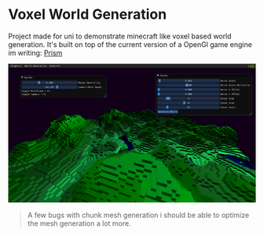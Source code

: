 # Voxel World Generation

Project made for uni to demonstrate minecraft like voxel based world generation.
It's built on top of the current version of a OpenGl game engine im writing:
[Prism](https://github.com/stojanov/prism)

![Screenshot](screen.png)

> A few bugs with chunk mesh generation i should be able to optimize the mesh generation a lot more.
